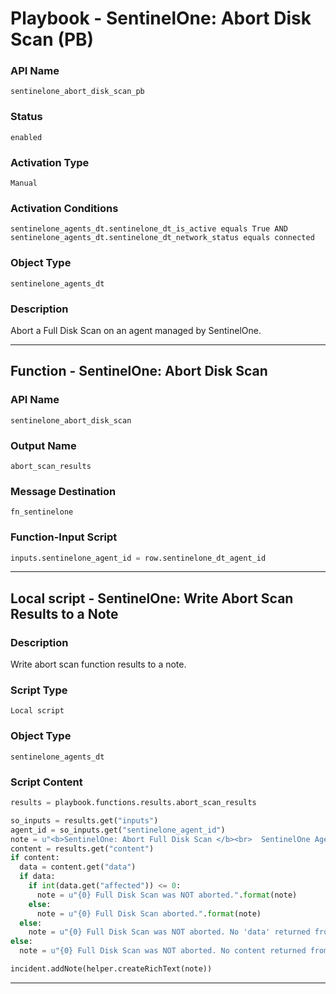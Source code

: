 <!--
    DO NOT MANUALLY EDIT THIS FILE
    THIS FILE IS AUTOMATICALLY GENERATED WITH resilient-sdk codegen
    Generated with resilient-sdk v50.0.151
-->

# Playbook - SentinelOne: Abort Disk Scan (PB)

### API Name
`sentinelone_abort_disk_scan_pb`

### Status
`enabled`

### Activation Type
`Manual`

### Activation Conditions
`sentinelone_agents_dt.sentinelone_dt_is_active equals True AND sentinelone_agents_dt.sentinelone_dt_network_status equals connected`

### Object Type
`sentinelone_agents_dt`

### Description
Abort a Full Disk Scan on an agent managed by SentinelOne.


---
## Function - SentinelOne: Abort Disk Scan

### API Name
`sentinelone_abort_disk_scan`

### Output Name
`abort_scan_results`

### Message Destination
`fn_sentinelone`

### Function-Input Script
```python
inputs.sentinelone_agent_id = row.sentinelone_dt_agent_id
```

---

## Local script - SentinelOne: Write Abort Scan Results to a Note

### Description
Write abort scan function results to a note.

### Script Type
`Local script`

### Object Type
`sentinelone_agents_dt`

### Script Content
```python
results = playbook.functions.results.abort_scan_results

so_inputs = results.get("inputs")
agent_id = so_inputs.get("sentinelone_agent_id")
note = u"<b>SentinelOne: Abort Full Disk Scan </b><br>  SentinelOne Agent Id: {0}".format(agent_id)
content = results.get("content")
if content:
  data = content.get("data")
  if data:
    if int(data.get("affected")) <= 0:
      note = u"{0} Full Disk Scan was NOT aborted.".format(note)
    else:
      note = u"{0} Full Disk Scan aborted.".format(note)
  else:
    note = u"{0} Full Disk Scan was NOT aborted. No 'data' returned from function".format(note)
else:
  note = u"{0} Full Disk Scan was NOT aborted. No content returned from function".format(note)  

incident.addNote(helper.createRichText(note))
```

---

